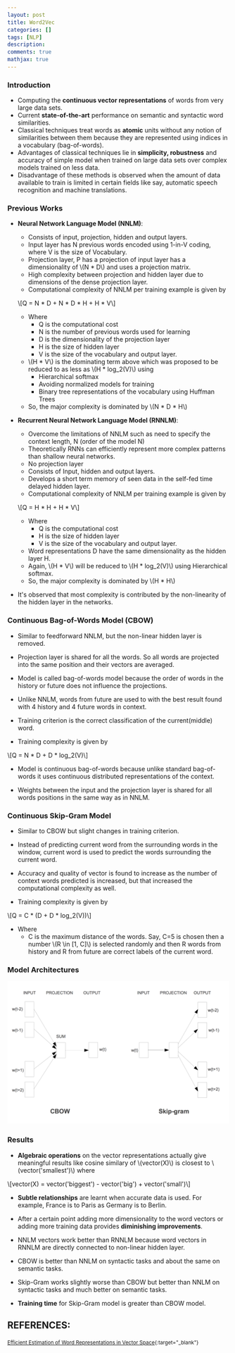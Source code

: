 ```yaml
---
layout: post
title: Word2Vec
categories: []
tags: [NLP]
description:
comments: true
mathjax: true
---
```


### Introduction
* Computing the **continuous vector representations** of words from very large data sets.
* Current **state-of-the-art** performance on semantic and syntactic word similarities.
* Classical techniques treat words as **atomic** units without any notion of similarities between them because they are represented using indices in a vocabulary (bag-of-words).
* Advantages of classical techniques lie in **simplicity, robustness** and accuracy of simple model when trained on large data sets over complex models trained on less data.
* Disadvantage of these methods is observed when the amount of data available to train is limited in certain fields like say, automatic speech recognition and machine translations.

### Previous Works

* **Neural Network Language Model (NNLM)**:
  * Consists of input, projection, hidden and output layers.
  * Input layer has N previous words encoded using 1-in-V coding, where V is the size of Vocabulary.
  * Projection layer, P has a projection of input layer has a dimensionality of \\(N * D\\) and uses a projection matrix.
  * High complexity between projection and hidden layer due to dimensions of the dense projection layer.
  * Computational complexity of NNLM per training example is given by 
  
  \\[Q = N * D + N * D * H + H * V\\]

    * Where
      * Q is the computational cost
      * N is the number of previous words used for learning
      * D is the dimensionality of the projection layer
      * H is the size of hidden layer
      * V is the size of the vocabulary and output layer.
    * \\(H * V\\) is the dominating term above which was proposed to be reduced to as less as \\(H * log_2(V)\\) using
      * Hierarchical softmax
      * Avoiding normalized models for training
      * Binary tree representations of the vocabulary using Huffman Trees
    * So, the major complexity is dominated by \\(N * D * H\\)

* **Recurrent Neural Network Language Model (RNNLM)**:
  * Overcome the limitations of NNLM such as need to specify the context length, N (order of the model N)
  * Theoretically RNNs can efficiently represent more complex patterns than shallow neural networks.
  * No projection layer
  * Consists of Input, hidden and output layers.
  * Develops a short term memory of seen data in the self-fed time delayed hidden layer.
  * Computational complexity of NNLM per training example is given by 
  
  \\[Q = H * H + H * V\\]
    * Where
      * Q is the computational cost
      * H is the size of hidden layer
      * V is the size of the vocabulary and output layer.
    * Word representations D have the same dimensionality as the hidden layer H.
    * Again, \\(H * V\\) will be reduced to \\(H * log_2(V)\\) using Hierarchical softmax.
    * So, the major complexity is dominated by \\(H * H\\)

* It's observed that most complexity is contributed by the non-linearity of the hidden layer in the networks.

### Continuous Bag-of-Words Model (CBOW)

* Similar to feedforward NNLM, but the non-linear hidden layer is removed.

* Projection layer is shared for all the words. So all words are projected into the same position and their vectors are averaged.

* Model is called bag-of-words model because the order of words in the history or future does not influence the projections.

* Unlike NNLM, words from future are used to with the best result found with 4 history and 4 future words in context.

* Training criterion is the correct classification of the current(middle) word.

* Training complexity is given by 

\\[Q = N * D + D * log_2(V)\\]

* Model is continuous bag-of-words because unlike standard bag-of-words it uses continuous distributed representations of the context.

* Weights between the input and the projection layer is shared for all words positions in the same way as in NNLM.

### Continuous Skip-Gram Model

* Similar to CBOW but slight changes in training criterion.

* Instead of predicting current word from the surrounding words in the window, current word is used to predict the words surrounding the current word.

* Accuracy and quality of vector is found to increase as the number of context words predicted is increased, but that increased the computational complexity as well.

* Training complexity is given by

\\[Q = C * (D + D * log_2(V))\\]

  * Where
    * C is the maximum distance of the words. Say, C=5 is chosen then a number \\(R \in [1, C]\\) is selected randomly and then R words from history and R from future are correct labels of the current word.

### Model Architectures

![CBOW and Skip-Gram Model Architectures](/assets/2017-07-11-word-to-vector-word-representations/fig-1-model-architectures.png?raw=true)

### Results

* **Algebraic operations** on the vector representations actually give meaningful results like cosine similary of \\(vector(X)\\) is closest to \\(vector('smallest')\\) where 

\\[vector(X) = vector('biggest')  - vector('big') + vector('small')\\]

* **Subtle relationships** are learnt when accurate data is used. For example, France is to Paris as Germany is to Berlin.

* After a certain point adding more dimensionality to the word vectors or adding more training data provides **diminishing improvements**.

* NNLM vectors work better than RNNLM because word vectors in RNNLM are directly connected to non-linear hidden layer.

* CBOW is better than NNLM on syntactic tasks and about the same on semantic tasks.

* Skip-Gram works slightly worse than CBOW but better than NNLM on syntactic tasks and much better on semantic tasks.

* **Training time** for Skip-Gram model is greater than CBOW model.


## REFERENCES:

<small>[Efficient Estimation of Word Representations in Vector Space](https://arxiv.org/pdf/1301.3781.pdf){:target="_blank"}</small>